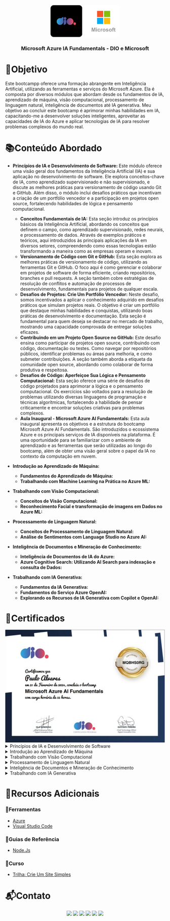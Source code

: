 <div align="center">
  <img height="100px" src="assets/empresas_logo.png" alt="Logo do Bradesco" />
  <h3 align="center">Microsoft Azure IA Fundamentals - DIO e Microsoft</h3>
</div>

# 🎯Objetivo
Este bootcampp oferece uma formação abrangente em Inteligência Artificial, utilizando as ferramentas e serviços do Microsoft Azure. Ela é composta por diversos módulos que abordam desde os fundamentos de IA, aprendizado de máquina, visão computacional, processamento de linguagem natural, inteligência de documentos até IA generativa. Meu objetivo ao concluir este bootcamp é aprimorar minhas habilidades em IA, capacitando-me a desenvolver soluções inteligentes, aproveitar as capacidades de IA do Azure e aplicar tecnologias de IA para resolver problemas complexos do mundo real.

# 📚Conteúdo Abordado
  * **Princípios de IA e Desenvolvimento de Software:** Este módulo oferece uma visão geral dos fundamentos da Inteligência Artificial (IA) e sua aplicação no desenvolvimento de software. Ele explora conceitos-chave de IA, como aprendizado supervisionado e não supervisionado, e discute as melhores práticas para versionamento de código usando Git e GitHub. Além disso, o módulo inclui desafios práticos que incentivam a criação de um portfólio vencedor e a participação em projetos open source, fortalecendo habilidades de lógica e pensamento computacional.
    - **Conceitos Fundamentais de IA:** Esta seção introduz os princípios básicos da Inteligência Artificial, abordando os conceitos que definem o campo, como aprendizado supervisionado, redes neurais, e processamento de dados. Através de exemplos práticos e teóricos, aqui introduzidos às principais aplicações da IA em diversos setores, compreendendo como essas tecnologias estão transformando a maneira como as empresas operam e inovam.
    - **Versionamento de Código com Git e GitHub:** Esta seção explora as melhores práticas de versionamento de código, utilizando as ferramentas Git e GitHub. O foco aqui é como gerenciar e colaborar em projetos de software de forma eficiente, criando repositórios, branches e pull requests. A seção também cobre estratégias de resolução de conflitos e automação de processos de desenvolvimento, fundamentais para projetos de qualquer escala.
    - **Desafios de Projetos: Crie Um Portfólio Vencedor:**  Neste desafio, somos incentivados a aplicar o conhecimento adquirido em desafios práticos que simulam projetos reais. O objetivo é criar um portfólio que destaque minhas habilidades e conquistas, utilizando boas práticas de desenvolvimento e documentação. Esta seção é fundamental para quem deseja se destacar no mercado de trabalho, mostrando uma capacidade comprovada de entregar soluções eficazes.
    - **Contribuindo em um Projeto Open Source no GitHub:** Este desafio ensina como participar de projetos open source, contribuindo com código, documentação ou testes. Como navegar por repositórios públicos, identificar problemas ou áreas para melhoria, e como submeter contribuições. A seção também aborda a etiqueta da comunidade open source, abordando como colaborar de forma produtiva e respeitosa.
    - **Desafios de Código: Aperfeiçoe Sua Lógica e Pensamento Computacional:** Esta seção oferece uma série de desafios de código projetados para aprimorar a lógica e o pensamento computacional. Os exercícios são voltados para a resolução de problemas utilizando diversas linguagens de programação e técnicas algorítmicas, fortalecendo a habilidade de pensar criticamente e encontrar soluções criativas para problemas complexos.
    - **Aula Inaugural - Microsoft Azure AI Fundamentals:**  Esta aula inaugural apresenta os objetivos e a estrutura do bootcamp Microsoft Azure AI Fundamentals. São introduzidos o ecossistema Azure e os principais serviços de IA disponíveis na plataforma. É uma oportunidade para se familiarizar com o ambiente de aprendizado e as ferramentas que serão utilizadas ao longo do bootcamp, além de obter uma visão geral sobre o papel da IA no contexto da computação em nuvem.

  * **Introdução ao Aprendizado de Máquina:**
    - **Fundamentos do Aprendizado de Máquina:**
    - **Trabalhando com Machine Learning na Prática no Azure ML:**

  * **Trabalhando com Visão Computacional:**
    - **Conceitos de Visão Computacional:**
    - **Reconhecimento Facial e transformação de imagens em Dados no Azure ML:**

  * **Processamento de Linguagem Natural:**
    - **Conceitos de Processamento de Linguagem Natural:**
    - **Análise de Sentimentos com Language Studio no Azure AI:**

  * **Inteligência de Documentos e Mineração de Conhecimento:** 
    - **Inteligência de Documentos de IA do Azure:**
    - **Azure Cognitive Search: Utilizando AI Search para indexação e consulta de Dados:**

  * **Trabalhando com IA Generativa:** 
    - **Fundamentos da IA Generativa:**
    - **Fundamentos do Serviço Azure OpenAI:**
    - **Explorando os Recursos de IA Generativa com Copilot e OpenAI:**

# 🏅Certificados
<img src="assets/certificado.jpg" alt="Certificado do Curso">

<details>
  <summary>Princípios de IA e Desenvolvimento de Software</summary>

  <img src="assets/certificado_principios_de_IA_e_desenvolvimento_de_software.jpg" alt="Certificado Princípios de IA e Desenvolvimento de Software">

  <details>
    <summary>Conceitos Fundamentais de IA</summary>
    <img src="assets/certificado_conceitos_fundamentais_de_ia.jpg" alt="Certificado Conceitos Fundamentais de IA">
  </details>

  <details>
    <summary>Versionamento de Código com Git e GitHub</summary>
    <img src="assets/certificado_versionamento_de_codigo_com_git_e_github.jpg" alt="Certificado Versionamento de Código com Git e GitHub">
  </details>

  <details>
    <summary>Desafios de Projeto: Crie Um Portfólio Vencedor</summary>
    <img src="assets/certificado_crie_um_portfolio_vencedor.jpg" alt="Certificado Desafios de Projeto: Crie Um Portfólio Vencedor">
  </details>

  <details>
    <summary>Contribuindo em um Projeto Open Source no GitHub</summary>
    <img src="assets/certificado_contribuindo_em_um_projeto_open_source_no_github.jpg" alt="Certificado Contribuindo em um Projeto Open Source no GitHub">
  </details>

  <details>
    <summary>Desafios de Código: Aperfeiçoe Sua Lógica e Pensamento Computacional</summary>
    <img src="assets/certificado_aperfeicoe_sua_logica_e_pensamento_computacional.jpg" alt="Certificado Desafios de Código: Aperfeiçoe Sua Lógica e Pensamento Computacional">
  </details>

  <details>
    <summary>Aula Inaugural - Microsoft Azure AI Fundamentals</summary>
    <img src="assets/certificado_aula_inaugural_microsoft_azure_ia_fundamentals.jpg" alt="Certificado Aula Inaugural - Microsoft Azure AI Fundamentals">
  </details>
</details>

<details>
  <summary>Introdução ao Aprendizado de Máquina</summary>
  <img src="assets/certificado_introducao_ao_aprendizado_de_maquina.jpg" alt="Certificado Introdução ao Aprendizado de Máquina">

  <details>
    <summary>Fundamentos do Aprendizado de Máquina</summary>
    <img src="assets/certificado_fundamentos_do_aprendizado_de_maquina.jpg" alt="Certificado Fundamentos do Aprendizado de Máquina">
  </details>

  <details>
    <summary>Trabalhando com Machine Learning na Prática no Azure ML</summary>
    <img src="assets/certificado_trabalhando_com_machine_learning_na_pratica_no_azure_ml.jpg" alt="Certificado Trabalhando com Machine Learning na Prática no Azure ML">
  </details>
</details>

<details>
  <summary>Trabalhando com Visão Computacional</summary>
  <img src="assets/certificado_trabalhando_com_visao_computacional.jpg" alt="Certificado Trabalhando com Visão Computacional">

  <details>
    <summary>Conceitos de Visão Computacional</summary>
    <img src="assets/certificado_conceitos_de_visao_computacional.jpg" alt="Certificado Conceitos de Visão Computacional">
  </details>

  <details>
    <summary>Reconhecimento Facial e transformação de imagens em Dados no Azure ML</summary>
    <img src="assets/certificado_reconhecimento_facial_e_transformacao_de_imagens_em_dados_no_azure_ml.jpg" alt="Certificado Reconhecimento Facial e transformação de imagens em Dados no Azure ML">
  </details>
</details>

<details>
  <summary>Processamento de Linguagem Natural</summary>
  <img src="assets/certificado_processamento_de_linguagem_natural.jpg" alt="Certificado Processamento de Linguagem Natural">

  <details>
    <summary>Conceitos de Processamento de Linguagem Natural</summary>
    <img src="assets/certificado_conceitos_de_processamento_de_linguagem_natural.jpg" alt="Certificado Conceitos de Processamento de Linguagem Natural">
  </details>

  <details>
    <summary>Análise de Sentimentos com Language Studio no Azure AI</summary>
    <img src="assets/certificado_analise_de_sentimento_com_language_studio_no_azure_ia.jpg" alt="Certificado Análise de Sentimentos com Language Studio no Azure AI">
  </details>
</details>

<details>
  <summary>Inteligência de Documentos e Mineração de Conhecimento</summary>
  <img src="assets/certificado_inteligencia_de_documentos_e_mineracao_de_conhecimento.jpg" alt="Certificado Inteligência de Documentos e Mineração de Conhecimento">

  <details>
    <summary>Inteligência de Documentos de IA do Azure</summary>
    <img src="assets/certificado_inteligencia_de_documentos_de_ia_do_azure.jpg" alt="Certificado Inteligência de Documentos de IA do Azure">
  </details>

  <details>
    <summary>Azure Cognitive Search: Utilizando AI Search para indexação e consulta de Dados</summary>
    <img src="assets/certificado_azure_cognitive_search_utilizando_ai_search_para_indexacao_e_consulta_de_dados.jpg" alt="Certificado Azure Cognitive Search: Utilizando AI Search para indexação e consulta de Dados">
  </details>
</details>

<details>
  <summary>Trabalhando com IA Generativa</summary>
  <img src="assets/certificado_trabalhando_com_ia_generativa.jpg" alt="Certificado Trabalhando com IA Generativa">

  <details>
    <summary>Fundamentos da IA Generativa</summary>
    <img src="assets/certificado_fundamentos_da_ia_generativa.jpg" alt="Certificado Fundamentos da IA Generativa">
  </details>

  <details>
    <summary>Fundamentos do Serviço Azure OpenAI</summary>
    <img src="assets/certificado_fundamentos_do_servico_azure_openai.jpg" alt="Certificado Fundamentos do Serviço Azure OpenAI">
  </details>

  <details>
    <summary>Explorando os Recursos de IA Generativa com Copilot e OpenAI</summary>
    <img src="assets/certificado_explorando_os_recursos_de_ia_generativa_com_copilot_e_openai.jpg" alt="Certificado Explorando os Recursos de IA Generativa com Copilot e OpenAI">
  </details>
</details>

# 🔗Recursos Adicionais
### 🔧Ferramentas
  - <a href="https://www.sublimetext.com/download">Azure</a>
  - <a href="https://code.visualstudio.com/download">Visual Studio Code</a>

### 📖Guias de Referência
  - <a href="https://nodejs.org/docs/latest/api/">Node.Js</a>

### 📎Curso
  - <a href="https://www.ev.org.br/">Trilha: Crie Um Site Simples</a>

# 📬Contato
<div align="center"> 
  <a href="https://github.com/Paulo-Alvares"><img src="https://img.shields.io/badge/GitHub-000000?style=for-the-badge&logo=github&logoColor=white"></a>
  <a href = "mailto:pauloalvares66@gmail.com"><img src="https://img.shields.io/badge/Gmail-D14836?style=for-the-badge&logo=gmail&logoColor=white"></a>
  <a href="https://www.linkedin.com/in/paulo-alvares/"><img src="https://img.shields.io/badge/-LinkedIn-%230077B5?style=for-the-badge&logo=linkedin&logoColor=white"></a> 
  <a href="https://www.instagram.com/paulo_10111/"><img src="https://img.shields.io/badge/-Instagram-%23E4405F?style=for-the-badge&logo=instagram&logoColor=white"></a>
  <a href="https://www.facebook.com/paulogabriel.alvares"><img src="https://img.shields.io/badge/Facebook-1877F2?style=for-the-badge&logo=facebook&logoColor=white"></a>
  <a href="https://codepen.io/Poulos-Alvares"><img src="https://img.shields.io/badge/Codepen-000000?style=for-the-badge&logo=codepen&logoColor=white"></a>
</div>